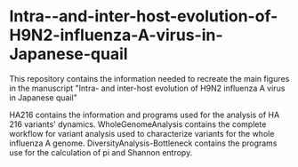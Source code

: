 # Intra--and-inter-host-evolution-of-H9N2-influenza-A-virus-in-Japanese-quail
This repository contains the information needed to recreate the main figures in the manuscript "Intra- and inter-host evolution of H9N2 influenza A virus in Japanese quail"

HA216 contains the information and programs used for the analysis of HA 216 variants' dynamics.
WholeGenomeAnalysis contains the complete workflow for variant analysis used to characterize variants for the whole influenza A genome.
DiversityAnalysis-Bottleneck contains the programs use for the calculation of pi and Shannon entropy.
